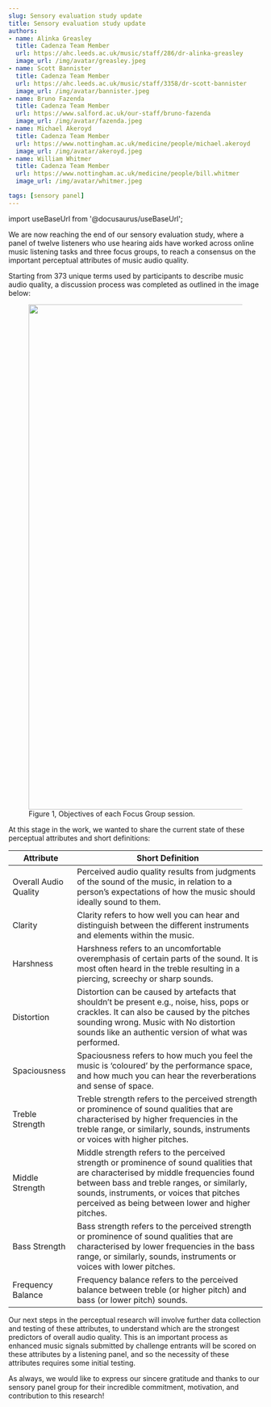 ```yaml
---
slug: Sensory evaluation study update
title: Sensory evaluation study update
authors: 
- name: Alinka Greasley
  title: Cadenza Team Member
  url: https://ahc.leeds.ac.uk/music/staff/286/dr-alinka-greasley
  image_url: /img/avatar/greasley.jpeg
- name: Scott Bannister
  title: Cadenza Team Member
  url: https://ahc.leeds.ac.uk/music/staff/3358/dr-scott-bannister
  image_url: /img/avatar/bannister.jpeg
- name: Bruno Fazenda
  title: Cadenza Team Member
  url: https://www.salford.ac.uk/our-staff/bruno-fazenda
  image_url: /img/avatar/fazenda.jpeg
- name: Michael Akeroyd
  title: Cadenza Team Member
  url: https://www.nottingham.ac.uk/medicine/people/michael.akeroyd
  image_url: /img/avatar/akeroyd.jpeg
- name: William Whitmer
  title: Cadenza Team Member
  url: https://www.nottingham.ac.uk/medicine/people/bill.whitmer
  image_url: /img/avatar/whitmer.jpeg

tags: [sensory panel]
---
```


import useBaseUrl from '@docusaurus/useBaseUrl';

We are now reaching the end of our sensory evaluation study, where a panel of twelve listeners who use hearing aids
have worked across online music listening tasks and three focus groups, to reach a consensus on the important
perceptual attributes of music audio quality.

Starting from 373 unique terms used by participants to describe music audio quality, a discussion process 
was completed as outlined in the image below:

<figure id="fig1">
<img width="1000" src={useBaseUrl('../img/Sensory_Eval_Flowchart.jpg')} />

<figcaption>Figure 1, Objectives of each Focus Group session.</figcaption>
</figure>
  
  
At this stage in the work, we wanted to share the current state of these perceptual attributes and short definitions:

| Attribute              | Short Definition                                                                                                                                                                                                                                                                    | 
|------------------------|-------------------------------------------------------------------------------------------------------------------------------------------------------------------------------------------------------------------------------------------------------------------------------------|  
| Overall Audio Quality  | Perceived audio quality results from judgments of the sound of the music, in relation to a person’s expectations of how the music should ideally sound to them.                                                                                                                     |  
| Clarity                | Clarity refers to how well you can hear and distinguish between the different instruments and elements within the music.                                                                                                                                                            |  
| Harshness              | Harshness refers to an uncomfortable overemphasis of certain parts of the sound. It is most often heard in the treble resulting in a piercing, screechy or sharp sounds.                                                                                                            |
| Distortion             | Distortion can be caused by artefacts that shouldn’t be present e.g., noise, hiss, pops or crackles. It can also be caused by the pitches sounding wrong. Music with No distortion sounds like an authentic version of what was performed.                                          |
| Spaciousness           | Spaciousness refers to how much you feel the music is ‘coloured’ by the performance space, and how much you can hear the reverberations and sense of space.                                                                                                                         |
| Treble Strength        | Treble strength refers to the perceived strength or prominence of sound qualities that are characterised by higher frequencies in the treble range, or similarly, sounds, instruments or voices with higher pitches.                                                                |
| Middle Strength        | Middle strength refers to the perceived strength or prominence of sound qualities that are characterised by middle frequencies found between bass and treble ranges, or similarly, sounds, instruments, or voices that pitches perceived as being between lower and higher pitches. |
| Bass Strength          | Bass strength refers to the perceived strength or prominence of sound qualities that are characterised by lower frequencies in the bass range, or similarly, sounds, instruments or voices with lower pitches.                                                                      |
| Frequency Balance      | Frequency balance refers to the perceived balance between treble (or higher pitch) and bass (or lower pitch) sounds.                                                                                                                                                                |

Our next steps in the perceptual research will involve further data collection and testing of these attributes, 
to understand which are the strongest predictors of overall audio quality. This is an important process as enhanced
music signals submitted by challenge entrants will be scored on these attributes by a listening panel, 
and so the necessity of these attributes requires some initial testing.

As always, we would like to express our sincere gratitude and thanks to our sensory panel group for their 
incredible commitment, motivation, and contribution to this research!